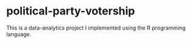 # political-party-votership
This is a data-analytics project I implemented using the R programming language.
